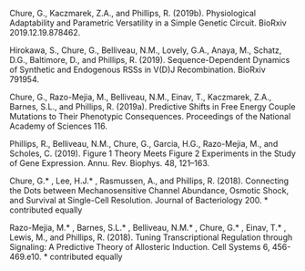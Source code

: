 Chure, G., Kaczmarek, Z.A., and Phillips, R. (2019b). Physiological Adaptability
and Parametric Versatility in a Simple Genetic Circuit. BioRxiv 2019.12.19.878462.

Hirokawa, S., Chure, G., Belliveau, N.M., Lovely, G.A., Anaya, M., Schatz, D.G.,
Baltimore, D., and Phillips, R. (2019). Sequence-Dependent Dynamics of Synthetic
and Endogenous RSSs in V(D)J Recombination. BioRxiv 791954.

Chure, G., Razo-Mejia, M., Belliveau, N.M., Einav, T., Kaczmarek, Z.A., Barnes,
S.L., and Phillips, R. (2019a). Predictive Shifts in Free Energy Couple
Mutations to Their Phenotypic Consequences. Proceedings of the National Academy
of Sciences 116.


Phillips, R., Belliveau, N.M., Chure, G., Garcia, H.G., Razo-Mejia, M., and
Scholes, C. (2019). Figure 1 Theory Meets Figure 2 Experiments in the Study of
Gene Expression. Annu. Rev. Biophys. 48, 121–163.


Chure, G.* , Lee, H.J.* , Rasmussen, A., and Phillips, R. (2018). Connecting the
Dots between Mechanosensitive Channel Abundance, Osmotic Shock, and Survival
at Single-Cell Resolution. Journal of Bacteriology 200. * contributed equally

Razo-Mejia, M.* , Barnes, S.L.* , Belliveau, N.M.* ,
Chure, G.* , Einav, T.* , Lewis, M., and Phillips, R.
(2018). Tuning Transcriptional Regulation through Signaling: A Predictive
Theory of Allosteric Induction. Cell Systems 6, 456-469.e10. * contributed
equally
